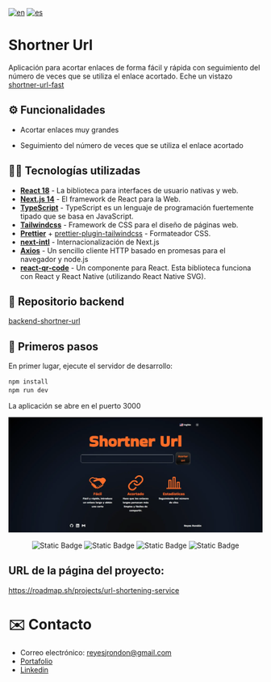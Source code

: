 [![en](https://img.shields.io/badge/lang-en-red.svg)](https://github.com/Reyes1921/shortner-url/blob/main/README.md)
[![es](https://img.shields.io/badge/lang-es-yellow.svg)](https://github.com/Reyes1921/shortner-url/blob/main/README.es.md)

# Shortner Url

Aplicación para acortar enlaces de forma fácil y rápida con seguimiento del número de veces que se utiliza el enlace acortado. Eche un vistazo [shortner-url-fast](https://shortner-url-fast.vercel.app/)

## ⚙️ Funcionalidades

- Acortar enlaces muy grandes

- Seguimiento del número de veces que se utiliza el enlace acortado

## 👨‍💻 Tecnologías utilizadas

- [**React 18**](https://react.dev/) - La biblioteca para interfaces de usuario nativas y web.
- [**Next.js 14**](https://nextjs.org/) - El framework de React para la Web.
- [**TypeScript**](https://www.typescriptlang.org/) - TypeScript es un lenguaje de programación fuertemente tipado que se basa en JavaScript.
- [**Tailwindcss**](https://tailwindcss.com/) - Framework de CSS para el diseño de páginas web.
- [**Prettier**](https://prettier.io/) + [prettier-plugin-tailwindcss](https://github.com/tailwindlabs/prettier-plugin-tailwindcss) - Formateador CSS.
- [**next-intl**](https://next-intl-docs.vercel.app/) - Internacionalización de Next.js
- [**Axios**](https://axios-http.com/) - Un sencillo cliente HTTP basado en promesas para el navegador y node.js
- [**react-qr-code**](https://www.npmjs.com/package/react-qr-code) - Un componente para React. Esta biblioteca funciona con React y React Native (utilizando React Native SVG).

## 🔗 Repositorio backend

[backend-shortner-url](https://github.com/Reyes1921/backend-shortner-url/blob/main/README.es.md)

## 🚀 Primeros pasos

En primer lugar, ejecute el servidor de desarrollo:

```bash
npm install
npm run dev
```

La aplicación se abre en el puerto 3000

<img src='./public//wallpaper-es.webp'>
<div align="center">

![Static Badge](https://img.shields.io/badge/React-61DAFB?style=flat&logo=react&logoColor=ffffff)
![Static Badge](https://img.shields.io/badge/NextJs-000000?style=flat&logo=nextdotjs&logoColor=ffffff)
![Static Badge](https://img.shields.io/badge/TypeScript-3178C6?style=flat&logo=typescript&logoColor=ffffff)
![Static Badge](https://img.shields.io/badge/Tailwind%20CSS-06B6D4?style=flat&logo=tailwindcss&logoColor=ffffff)

</div>

## URL de la página del proyecto:

https://roadmap.sh/projects/url-shortening-service

# ✉️ Contacto

- Correo electrónico: reyesjrondon@gmail.com
- [Portafolio](https://www.reyesrondon.dev/es)
- [Linkedin](https://www.linkedin.com/in/reyes-rondon/)
